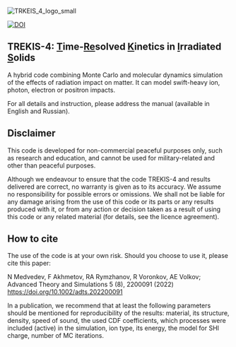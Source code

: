 ![TRKEIS_4_logo_small](https://github.com/N-Medvedev/TREKIS-4/assets/104917286/be4f6483-de9b-4a05-b0c7-d2d978b06048)

[![DOI](https://zenodo.org/badge/490267082.svg)](https://zenodo.org/doi/10.5281/zenodo.12591763)

## TREKIS-4: <ins>T</ins>ime-<ins>Re</ins>solved <ins>K</ins>inetics in <ins>I</ins>rradiated <ins>S</ins>olids

A hybrid code combining Monte Carlo and molecular dynamics simulation of the effects of radiation impact on matter. It can model swift-heavy ion, photon, electron or positron impacts.

For all details and instruction, please address the manual (available in English and Russian).

## Disclaimer

This code is developed for non-commercial peaceful purposes only, such as research and education, and cannot be used for military-related and other than peaceful purposes.

Although we endeavour to ensure that the code TREKIS-4 and results delivered are correct, no warranty is given as to its accuracy. We assume no responsibility for possible errors or omissions. We shall not be liable for any damage arising from the use of this code or its parts or any results produced with it, or from any action or decision taken as a result of using this code or any related material (for details, see the licence agreement).

## How to cite

The use of the code is at your own risk. Should you choose to use it, please cite this paper:

N Medvedev, F Akhmetov, RA Rymzhanov, R Voronkov, AE Volkov; Advanced Theory and Simulations 5 (8), 2200091 (2022) https://doi.org/10.1002/adts.202200091


In a publication, we recommend that at least the following parameters should be mentioned for reproducibility of the results: material, its structure, density, speed of sound, the used CDF coefficients, which processes were included (active) in the simulation, ion type, its energy, the model for SHI charge, number of MC iterations.
